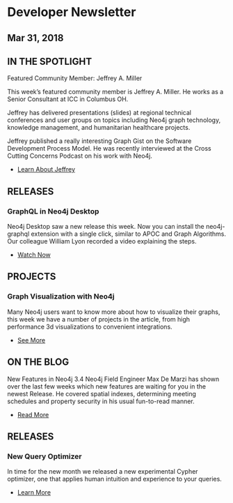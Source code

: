 # Developer Newsletter
## Mar 31, 2018

## IN THE SPOTLIGHT
Featured Community Member: Jeffrey A. Miller
 
This week’s featured community member is Jeffrey A. Miller. He works as a Senior Consultant at ICC in Columbus OH.

Jeffrey has delivered presentations (slides) at regional technical conferences and user groups on topics including Neo4j graph technology, knowledge management, and humanitarian healthcare projects.

Jeffrey published a really interesting Graph Gist on the Software Development Process Model. He was recently interviewed at the Cross Cutting Concerns Podcast on his work with Neo4j.
* [Learn About Jeffrey](http://message.neo4j.com/CRM00b0E10HR0NYw2g06C04)

## RELEASES
### GraphQL in Neo4j Desktop
 
Neo4j Desktop saw a new release this week. Now you can install the neo4j-graphql extension with a single click, similar to APOC and Graph Algorithms. Our colleague William Lyon recorded a video explaining the steps.
* [Watch Now](http://message.neo4j.com/jgcR0621R004w0MNCYF0H00)


## PROJECTS
### Graph Visualization with Neo4j
 
Many Neo4j users want to know more about how to visualize their graphs, this week we have a number of projects in the article, from high performance 3d visualizations to convenient integrations.
* [See More](http://message.neo4j.com/c0402gMR01NR06YCd0wGH00)


## ON THE BLOG
New Features in Neo4j 3.4
Neo4j Field Engineer Max De Marzi has shown over the last few weeks which new features are waiting for you in the newest Release. He covered spatial indexes, determining meeting schedules and property security in his usual fun-to-read manner.
* [Read More](http://message.neo4j.com/WR06eNR410H2CYM00g0wH00)


## RELEASES
### New Query Optimizer
In time for the new month we released a new experimental Cypher optimizer, one that applies human intuition and experience to your queries.
* [Learn More](http://message.neo4j.com/O0H0M4gC0200NR1I0f0Y6wR)
